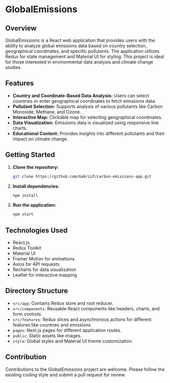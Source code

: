 # GlobalEmissions

## Overview
GlobalEmissions is a React web application that provides users with the ability to analyze global emissions data based on country selection, geographical coordinates, and specific pollutants. The application utilizes Redux for state management and Material UI for styling. This project is ideal for those interested in environmental data analysis and climate change studies.

## Features
- **Country and Coordinate-Based Data Analysis:** Users can select countries or enter geographical coordinates to fetch emissions data.
- **Pollutant Selection:** Supports analysis of various pollutants like Carbon Monoxide, Methane, and Ozone.
- **Interactive Map:** Clickable map for selecting geographical coordinates.
- **Data Visualization:** Emissions data is visualized using responsive line charts.
- **Educational Content:** Provides insights into different pollutants and their impact on climate change.

## Getting Started
1. **Clone the repository:**
   ```bash
   git clone https://github.com/GabriLP/carbon-emissions-app.git
   ```
2. **Install dependencies:**
   ```bash
   npm install
   ```
3. **Run the application:**
   ```bash
   npm start
   ```

## Technologies Used
- React.js
- Redux Toolkit
- Material UI
- Framer Motion for animations
- Axios for API requests
- Recharts for data visualization
- Leaflet for interactive mapping

## Directory Structure
- `src/app`: Contains Redux store and root reducer.
- `src/components`: Reusable React components like headers, charts, and form controls.
- `src/features`: Redux slices and asynchronous actions for different features like countries and emissions.
- `pages`: Next.js pages for different application routes.
- `public`: Static assets like images.
- `style`: Global styles and Material UI theme customization.

## Contribution
Contributions to the GlobalEmissions project are welcome. Please follow the existing coding style and submit a pull request for review.
